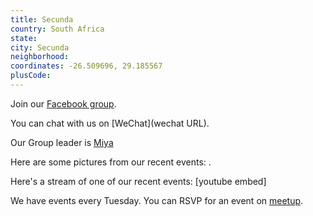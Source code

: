 ```yaml
---
title: Secunda
country: South Africa
state: 
city: Secunda
neighborhood: 
coordinates: -26.509696, 29.185567
plusCode:
---
```

Join our [Facebook group](https://www.facebook.com/groups/free.code.camp.secunda).

You can chat with us on [WeChat](wechat URL).

Our Group leader is [Miya](freecodecamp.org/miya)

Here are some pictures from our recent events:
![]().

Here's a stream of one of our recent events:
[youtube embed]

We have events every Tuesday. You can RSVP for an event on [meetup](meetupurl).
